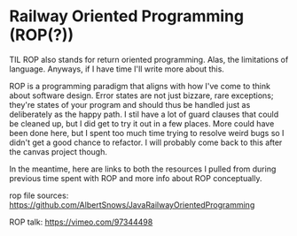 # Railway Oriented Programming (ROP(?))

TIL ROP also stands for return oriented programming.
Alas, the limitations of language. Anyways, if I have
time I'll write more about this. 

ROP is a programming 
paradigm that aligns with how I've come to think about
software design. Error states are not just bizzare, rare
exceptions; they're states of your program and should 
thus be handled just as deliberately as the happy path. 
I stil have a lot of guard clauses that could be cleaned 
up, but I did get to try it out in a few places. 
More could have been 
done here, but I spent too much time trying to resolve
weird bugs so I didn't get a good chance to refactor. 
I will probably come back to this after the canvas project
though. 

In the meantime, 
here are links to both the resources I pulled from during
previous time spent with ROP
and more info about ROP conceptually. 

rop file sources: 
https://github.com/AlbertSnows/JavaRailwayOrientedProgramming

ROP talk: 
https://vimeo.com/97344498
